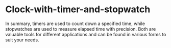 # Clock-with-timer-and-stopwatch
In summary, timers are used to count down a specified time, while stopwatches are used to measure elapsed time with precision. Both are valuable tools for different applications and can be found in various forms to suit your needs.





